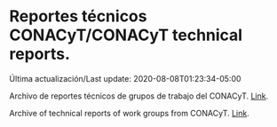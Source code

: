 # Reportes técnicos CONACyT/CONACyT technical reports.

Última actualización/Last update: 2020-08-08T01:23:34-05:00

Archivo de reportes técnicos de grupos de trabajo del CONACyT. [Link](https://coronavirus.conacyt.mx/productos/index.html).

Archive of technical reports of work groups from CONACyT. [Link](https://coronavirus.conacyt.mx/productos/index.html).
